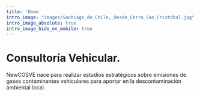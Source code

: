 ```yaml
---
title: 'Home'
intro_image: "images/Santiago_de_Chile,_Desde_Cerro_San_Cristóbal.jpg"
intro_image_absolute: true
intro_image_hide_on_mobile: true
---
```


# Consultoría Vehicular.

NewCOSVE nace para realizar estudios estratégicos sobre emisiones de gases contaminantes vehiculares para aportar en la descontaminación ambiental local.
